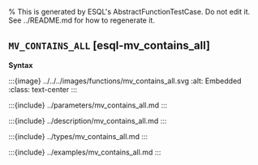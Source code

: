 % This is generated by ESQL's AbstractFunctionTestCase. Do not edit it. See ../README.md for how to regenerate it.

## `MV_CONTAINS_ALL` [esql-mv_contains_all]

**Syntax**

:::{image} ../../../images/functions/mv_contains_all.svg
:alt: Embedded
:class: text-center
:::


:::{include} ../parameters/mv_contains_all.md
:::

:::{include} ../description/mv_contains_all.md
:::

:::{include} ../types/mv_contains_all.md
:::

:::{include} ../examples/mv_contains_all.md
:::
